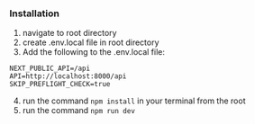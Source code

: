 ### Installation

1. navigate to root directory
2. create .env.local file in root directory
3. Add the following to the .env.local file:
```
NEXT_PUBLIC_API=/api
API=http://localhost:8000/api
SKIP_PREFLIGHT_CHECK=true
```
4. run the command ```npm install``` in your terminal from the root
5. run the command ```npm run dev```









